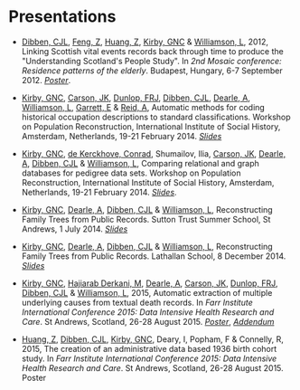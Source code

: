# Presentations

* [Dibben, CJL][1], [Feng, Z][2], [Huang, Z][3], [Kirby, GNC][4] & [Williamson, L][5], 2012, Linking Scottish vital events records back through time to produce the "Understanding Scotland's People Study". In *2nd Mosaic conference: Residence patterns of the elderly*. Budapest, Hungary, 6-7 September 2012. *[Poster][6]*.

* [Kirby, GNC][7], [Carson, JK][8], [Dunlop, FRJ][9], [Dibben, CJL][10], [Dearle, A][11], [Williamson, L][12], [Garrett, E][13] & [Reid, A][14], Automatic methods for coding historical occupation descriptions to standard classifications. Workshop on Population Reconstruction, International Institute of Social History, Amsterdam, Netherlands, 19-21 February 2014. *[Slides][15]*

* [Kirby, GNC][16], [de Kerckhove, Conrad][17], Shumailov, Ilia, [Carson, JK][18], [Dearle, A][19], [Dibben, CJL][20] & [Williamson, L][21], Comparing relational and graph databases for pedigree data sets. Workshop on Population Reconstruction, International Institute of Social History, Amsterdam, Netherlands, 19-21 February 2014. *[Slides][22]*.

* [Kirby, GNC][23], [Dearle, A][24], [Dibben, CJL][25] & [Williamson, L][26], Reconstructing Family Trees from Public Records. Sutton Trust Summer School, St Andrews, 1 July 2014. *[Slides][27]*

* [Kirby, GNC][28], [Dearle, A][29], [Dibben, CJL][30] & [Williamson, L][31], Reconstructing Family Trees from Public Records. Lathallan School, 8 December 2014. *[Slides][32]*

* [Kirby, GNC][33], [Hajiarab Derkani, M][34], [Dearle, A][35], [Carson, JK][36], [Dunlop, FRJ][37], [Dibben, CJL][38] & [Williamson, L][39], 2015, Automatic extraction of multiple underlying causes from textual death records. In *Farr Institute International Conference 2015: Data Intensive Health Research and Care*. St Andrews, Scotland, 26-28 August 2015. *[Poster][40]*, *[Addendum][41]*

* [Huang, Z][42], [Dibben, CJL][43], [Kirby, GNC][44], Deary, I, Popham, F & Connelly, R, 2015, The creation of an administrative data based 1936 birth cohort study. In *Farr Institute International Conference 2015: Data Intensive Health Research and Care*. St Andrews, Scotland, 26-28 August 2015. Poster

[1]:	https://risweb.st-andrews.ac.uk/portal/da/persons/christopher-john-lloyd-dibben(9361a0d3-e534-4772-9c37-0b744cc7a211).html
[2]:	https://risweb.st-andrews.ac.uk/portal/en/persons/zhiqiang-feng(c6e40a24-6a24-416b-afe8-73c3ef15abb3).html
[3]:	http://www.ed.ac.uk/schools-departments/geosciences/people?indv=3962&cw_xml=person.html
[4]:	https://risweb.st-andrews.ac.uk/portal/da/persons/graham-njal-cameron-kirby(4d01ed18-cde6-4dd6-9948-64451f43a1a7).html
[5]:	https://risweb.st-andrews.ac.uk/portal/da/persons/lee-williamson(b3d25d36-0c89-48c4-ad99-d96829502488).html
[6]:	/files/mosaic-poster.pdf
[7]:	https://risweb.st-andrews.ac.uk/portal/da/persons/graham-njal-cameron-kirby(4d01ed18-cde6-4dd6-9948-64451f43a1a7).html
[8]:	https://risweb.st-andrews.ac.uk/portal/da/persons/jamie-kirk-carson(afa72717-3665-430a-91cc-10efe0fbff76).html
[9]:	https://risweb.st-andrews.ac.uk/portal/da/persons/fraser-robin-james-dunlop(5339ebb1-528c-4e15-ab7a-ba2c8c26bbc3).html
[10]:	https://risweb.st-andrews.ac.uk/portal/da/persons/christopher-john-lloyd-dibben(9361a0d3-e534-4772-9c37-0b744cc7a211).html
[11]:	https://risweb.st-andrews.ac.uk/portal/da/persons/alan-dearle(2c185714-f33d-4d3a-9f98-9fe210cc3bdd).html
[12]:	https://risweb.st-andrews.ac.uk/portal/da/persons/lee-williamson(b3d25d36-0c89-48c4-ad99-d96829502488).html
[13]:	http://www.geog.cam.ac.uk/people/garrett/
[14]:	http://www.geog.cam.ac.uk/people/reid/
[15]:	/files/amsterdam-coding-slides.pdf
[16]:	https://risweb.st-andrews.ac.uk/portal/da/persons/graham-njal-cameron-kirby(4d01ed18-cde6-4dd6-9948-64451f43a1a7).html
[17]:	https://www.linkedin.com/in/cfedk
[18]:	https://risweb.st-andrews.ac.uk/portal/da/persons/jamie-kirk-carson(afa72717-3665-430a-91cc-10efe0fbff76).html
[19]:	https://risweb.st-andrews.ac.uk/portal/da/persons/alan-dearle(2c185714-f33d-4d3a-9f98-9fe210cc3bdd).html
[20]:	https://risweb.st-andrews.ac.uk/portal/da/persons/christopher-john-lloyd-dibben(9361a0d3-e534-4772-9c37-0b744cc7a211).html
[21]:	https://risweb.st-andrews.ac.uk/portal/da/persons/lee-williamson(b3d25d36-0c89-48c4-ad99-d96829502488).html
[22]:	/files/amsterdam-database-slides.pdf
[23]:	https://risweb.st-andrews.ac.uk/portal/da/persons/graham-njal-cameron-kirby(4d01ed18-cde6-4dd6-9948-64451f43a1a7).html
[24]:	https://risweb.st-andrews.ac.uk/portal/da/persons/alan-dearle(2c185714-f33d-4d3a-9f98-9fe210cc3bdd).html
[25]:	https://risweb.st-andrews.ac.uk/portal/da/persons/christopher-john-lloyd-dibben(9361a0d3-e534-4772-9c37-0b744cc7a211).html
[26]:	https://risweb.st-andrews.ac.uk/portal/da/persons/lee-williamson(b3d25d36-0c89-48c4-ad99-d96829502488).html
[27]:	/files/sutton-trust-talk.pdf
[28]:	https://risweb.st-andrews.ac.uk/portal/da/persons/graham-njal-cameron-kirby(4d01ed18-cde6-4dd6-9948-64451f43a1a7).html
[29]:	https://risweb.st-andrews.ac.uk/portal/da/persons/alan-dearle(2c185714-f33d-4d3a-9f98-9fe210cc3bdd).html
[30]:	https://risweb.st-andrews.ac.uk/portal/da/persons/christopher-john-lloyd-dibben(9361a0d3-e534-4772-9c37-0b744cc7a211).html
[31]:	https://risweb.st-andrews.ac.uk/portal/da/persons/lee-williamson(b3d25d36-0c89-48c4-ad99-d96829502488).html
[32]:	/files/lathallan-school-talk.pdf
[33]:	https://risweb.st-andrews.ac.uk/portal/da/persons/graham-njal-cameron-kirby(4d01ed18-cde6-4dd6-9948-64451f43a1a7).html
[34]:	http://masih.host.cs.st-andrews.ac.uk/
[35]:	https://risweb.st-andrews.ac.uk/portal/da/persons/alan-dearle(2c185714-f33d-4d3a-9f98-9fe210cc3bdd).html
[36]:	https://risweb.st-andrews.ac.uk/portal/da/persons/jamie-kirk-carson(afa72717-3665-430a-91cc-10efe0fbff76).html
[37]:	https://risweb.st-andrews.ac.uk/portal/da/persons/fraser-robin-james-dunlop(5339ebb1-528c-4e15-ab7a-ba2c8c26bbc3).html
[38]:	https://risweb.st-andrews.ac.uk/portal/da/persons/christopher-john-lloyd-dibben(9361a0d3-e534-4772-9c37-0b744cc7a211).html
[39]:	https://risweb.st-andrews.ac.uk/portal/da/persons/lee-williamson(b3d25d36-0c89-48c4-ad99-d96829502488).html
[40]:	/files/farr_poster_2015.pdf
[41]:	/files/farr_poster_addendum_2015.pdf
[42]:	http://www.ed.ac.uk/schools-departments/geosciences/people?indv=3962&cw_xml=person.html
[43]:	https://risweb.st-andrews.ac.uk/portal/da/persons/christopher-john-lloyd-dibben(9361a0d3-e534-4772-9c37-0b744cc7a211).html
[44]:	https://risweb.st-andrews.ac.uk/portal/da/persons/graham-njal-cameron-kirby(4d01ed18-cde6-4dd6-9948-64451f43a1a7).html